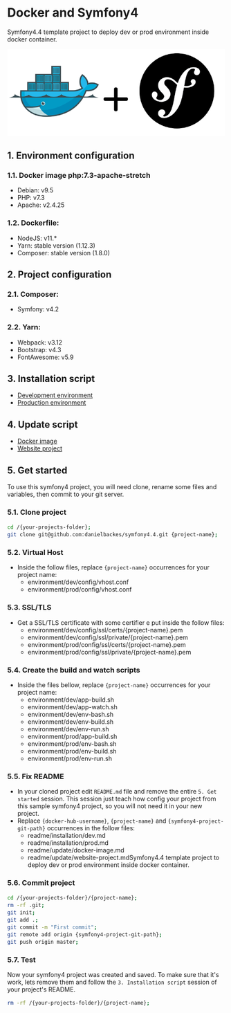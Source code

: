 # Docker and Symfony4

Symfony4.4 template project to deploy dev or prod environment inside docker container.

![Docker and Symfony4](readme/assets/docker-symfony.png)

## 1. Environment configuration

### 1.1. Docker image php:7.3-apache-stretch
- Debian: v9.5
- PHP: v7.3
- Apache: v2.4.25
  
### 1.2. Dockerfile:
- NodeJS: v11.*
- Yarn: stable version (1.12.3)
- Composer: stable version (1.8.0)

## 2. Project configuration

### 2.1. Composer:
- Symfony: v4.2
 
### 2.2. Yarn:
- Webpack: v3.12
- Bootstrap: v4.3
- FontAwesome: v5.9

## 3. Installation script
- [Development environment](readme/installation/dev.md)
- [Production environment](readme/installation/prod.md)

## 4. Update script
- [Docker image](readme/update/docker-image.md)
- [Website project](readme/update/website-project.md)

## 5. Get started
To use this symfony4 project, you will need clone, rename some files and variables, then commit to your git server.

### 5.1. Clone project
```bash
cd /{your-projects-folder};
git clone git@github.com:danielbackes/symfony4.4.git {project-name};
```

### 5.2. Virtual Host
- Inside the follow files, replace `{project-name}` occurrences for your project name:
    - environment/dev/config/vhost.conf
    - environment/prod/config/vhost.conf

### 5.3. SSL/TLS
- Get a SSL/TLS certificate with some certifier e put inside the follow files:
    - environment/dev/config/ssl/certs/{project-name}.pem
    - environment/dev/config/ssl/private/{project-name}.pem
    - environment/prod/config/ssl/certs/{project-name}.pem 
    - environment/prod/config/ssl/private/{project-name}.pem

### 5.4. Create the build and watch scripts
- Inside the files bellow, replace `{project-name}` occurrences for your project name:
    - environment/dev/app-build.sh
    - environment/dev/app-watch.sh
    - environment/dev/env-bash.sh
    - environment/dev/env-build.sh
    - environment/dev/env-run.sh
    - environment/prod/app-build.sh
    - environment/prod/env-bash.sh
    - environment/prod/env-build.sh
    - environment/prod/env-run.sh


### 5.5. Fix README
- In your cloned project edit `README.md` file and remove the entire `5. Get started` session. This session just teach how config your project from this sample symfony4 project, so you will not need it in your new project.
- Replace `{docker-hub-username}`, `{project-name}` and `{symfony4-project-git-path}` occurrences in the follow files:
    - readme/installation/dev.md
    - readme/installation/prod.md
    - readme/update/docker-image.md
    - readme/update/website-project.mdSymfony4.4 template project to deploy dev or prod environment inside docker container.

### 5.6. Commit project

```bash
cd /{your-projects-folder}/{project-name};
rm -rf .git;
git init;
git add .;
git commit -m "First commit";
git remote add origin {symfony4-project-git-path};
git push origin master;
```

### 5.7. Test
 Now your symfony4 project was created and saved. To make sure that it's work, lets remove them and follow the `3. Installation script` session of your project's README.

```bash
rm -rf /{your-projects-folder}/{project-name};
```








